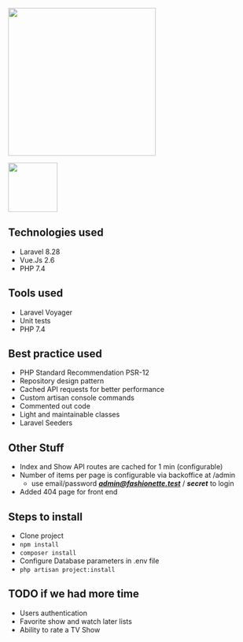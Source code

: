 <p align="center">

<a href="https://laravel.com" target="_blank"><img src="https://raw.githubusercontent.com/laravel/art/master/logo-lockup/5%20SVG/2%20CMYK/1%20Full%20Color/laravel-logolockup-cmyk-red.svg" width="300"></a>

<a href="https://laravel.com" target="_blank"><img src="https://vuejs.org/images/logo.png" width="100"></a>

</p>

## Technologies used

- Laravel 8.28
- Vue.Js 2.6
- PHP 7.4

## Tools used

- Laravel Voyager
- Unit tests
- PHP 7.4

## Best practice used

- PHP Standard Recommendation PSR-12
- Repository design pattern
- Cached API requests for better performance
- Custom artisan console commands
- Commented out code
- Light and maintainable classes
- Laravel Seeders

## Other Stuff

- Index and Show API routes are cached for 1 min (configurable)
- Number of items per page is configurable via backoffice at /admin
     - use email/password _**admin@fashionette.test**_ / _**secret**_ to login
- Added 404 page for front end

## Steps to install

- Clone project
- `npm install`
- `composer install`
- Configure Database parameters in .env file
- `php artisan project:install`


## TODO if we had more time

- Users authentication
- Favorite show and watch later lists
- Ability to rate a TV Show
